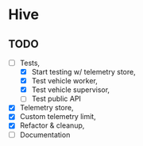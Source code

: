 # Hive

## TODO

* [ ] Tests,
  * [x] Start testing w/ telemetry store,
  * [x] Test vehicle worker,
  * [x] Test vehicle supervisor,
  * [ ] Test public API
* [x] Telemetry store,
* [x] Custom telemetry limit,
* [x] Refactor & cleanup,
* [ ] Documentation
